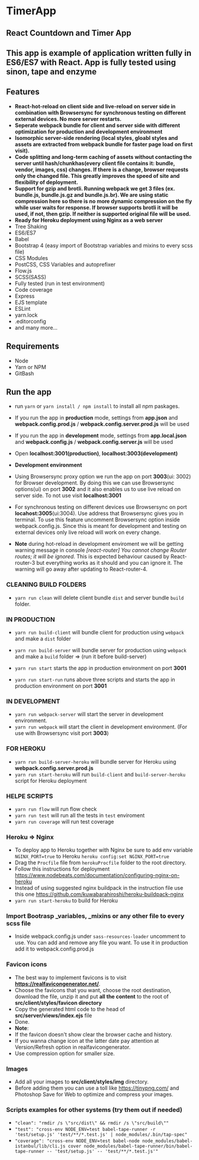 # TimerApp #

## React Countdown and Timer App ##

## This app is example of application written fully in ES6/ES7 with React. App is fully tested using sinon, tape and enzyme ##

## Features ##

* **React-hot-reload on client side and live-reload on server side in combination with Browsersync for synchronous testing on different external devices.  No more server restarts.**
* **Seperate webpack bundle for client and server side with different optimization for production and development environment**
* **Isomorphic server-side rendering (local styles, gloabl styles and assets are extracted from webpack bundle for faster page load on first visit).**
* **Code splitting and long-term caching of assets without contacting the server until hash/chunkhas(every client file contains it: bundle, vendor, images, css) changes. If there is a change, browser requests only the changed file. This greatly improves the speed of site and flexibility of deployment.**
* **Support for gzip and brotli. Running webpack we get 3 files (ex. bundle.js, bundle.js.gz and bundle.js.br). We are using static compression here so there is no more dynamic compression on the fly while user waits for response. If browser supports brotli it will be used, if not, then gzip. If neither is supported original file will be used.**
* **Ready for Heroku deployment using Nginx as a web server**
* Tree Shaking
* ES6/ES7
* Babel
* Bootstrap 4 (easy import of Bootstrap variables and mixins to every scss file)
* CSS Modules
* PostCSS, CSS Variables and autoprefixer
* Flow.js
* SCSS(SASS)
* Fully tested (run in test environment)
* Code coverage
* Express
* EJS template
* ESLint
* yarn.lock
* .editorconfig
* and many more...

## Requirements ##

* Node
* Yarn or NPM
* GitBash

## Run the app ##

* run `yarn` or `yarn install / npm install` to install all npm paskages.

* If you run the app in **production** mode, settings from **app.json** and **webpack.config.prod.js** / **webpack.config.server.prod.js** will be used
* If you run the app in **development** mode, settings from **app.local.json** and **webpack.config.js** / **webpack.config.server.js** will be used
* Open **localhost:3001(production)**, **localhost:3003(development)**

* **Development environment**
* Using Browsersync proxy option we run the app on port **3003**(ui: 3002) for Browser development. By doing this we can use Browsersync options(ui) on port **3002** and it also enables us to use live reload on server side. To not use visit **localhost:3001**

* For synchronous testing on different devices use Browsersync on port **locahost:3005**(ui:3004). Use address that Browsersync gives you in terminal. To use this feature uncomment Browsersync option inside webpack.config.js. Since this is meant for development and testing on external devices only live reload will work on every change.

* **Note** during hot-reload in development enviroment we will be getting warning message in console *[react-router] You cannot change Router routes; it will be ignored*. This is expected behaviour caused by React-router-3 but everything works as it should and you can ignore it. The warning will go away after updating to React-router-4.

### CLEANING BUILD FOLDERS ###

* `yarn run clean` will delete client bundle `dist` and server bundle `build` folder.

### IN PRODUCTION ###

* `yarn run build-client` will bundle client for production using `webpack` and make a `dist` folder
* `yarn run build-server`  will bundle server for production using `webpack` and make a `build` folder => (run it before build-server)
* `yarn run start` starts the app in production environment on port **3001**

* `yarn run start-run` runs above three scripts and starts the app in production environment on port **3001**

### IN DEVELOPMENT ###

* `yarn run webpack-server` will start the server in development environment.
* `yarn run webpack` will start the client in development environment. (For use with Browsersync visit port **3003**)

### FOR HEROKU ###

* `yarn run build-server-heroku` will bundle server for Heroku using **webpack.config.server.prod.js**
* `yarn run start-heroku` will run `build-client` and `build-server-heroku` script for Heroku deployment

### HELPE SCRIPTS ###

* `yarn run flow` will run flow check
* `yarn run test` will run all the tests in `test` enviroment
* `yarn run coverage` will run test coverage

### Heroku => Nginx ###

* To deploy app to Heroku together with Nginx be sure to add env variable `NGINX_PORT=true` to Heroku `heroku config:set NGINX_PORT=true`
* Drag the `Procfile` file from `herokuProcfile` folder to the root directory.
* Follow this instructions for deployment <https://www.nodebeats.com/documentation/configuring-nginx-on-heroku>
* Instead of using suggested nginx buildpack in the instruction file use this one <https://github.com/kuwabarahiroshi/heroku-buildpack-nginx>
* `yarn run start-heroku` to build for Heroku

### Import Bootrasp _variables, _mixins or any other file to every scss file ###

* Inside webpack.config.js under `sass-resources-loader` uncomment to use. You can add and remove any file you want. To use it in production add it to webpack.config.prod.js

### Favicon icons ###

* The best way to implement favicons is to visit **<https://realfavicongenerator.net/>**.
* Choose the favicons that you want, choose the root destination, download the file, unzip it and put **all the content** to the root of **src/client/styles/favicon directory**
* Copy the generated html code to the head of **src/server/views/index.ejs** file
* Done.
* **Note**:
* If the favicon doesn't show clear the browser cache and history.
* If you wanna change icon at the latter date pay attention at Version/Refresh option in realfavicongenerator.
* Use compression option for smaller size.

### Images ###

* Add all your images to **src/client/styles/img** directory.
* Before adding them you can use a toll like <https://tinypng.com/> and Photoshop Save for Web to optimize and compress your images.

### Scripts examples for other systems (try them out if needed) ###

* `"clean": "rmdir /s \"src/dist\" && rmdir /s \"src/build\""`
* `"test": "cross-env NODE_ENV=test babel-tape-runner -r 'test/setup.js' 'test/**/*.test.js' | node_modules/.bin/tap-spec"`
* `"coverage": "cross-env NODE_ENV=test babel-node node_modules/babel-istanbul/lib/cli.js cover node_modules/babel-tape-runner/bin/babel-tape-runner -- 'test/setup.js' -- 'test/**/*.test.js'"`
